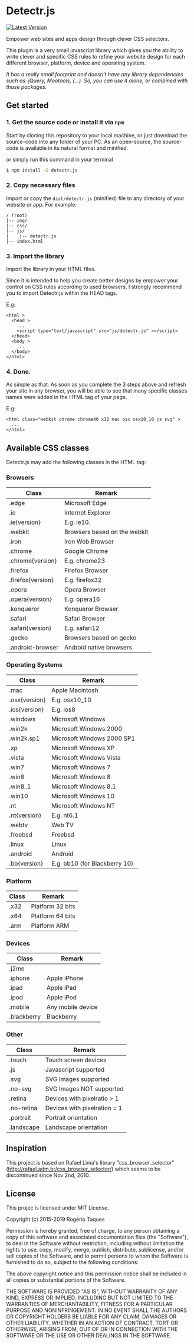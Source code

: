 # Detectr.js

[![Latest Version](https://img.shields.io/github/release/rogeriotaques/detectr.js.svg)](https://github.com/rogeriotaques/detectr.js/releases)

Empower web sites and apps design through clever CSS selectors.

This plugin is a very small javascript library which gives you the ability to
write clever and specific CSS rules to refine your website design for each
different browser, platform, device and operating system.

_It has a really small footprint and doesn't have any library dependencies such as: jQuery, Mootools, (...). So,
you can use it alone, or combined with those packages._

## Get started

### 1. Get the source code or install it via `npm`

Start by cloning this repository to your local machine, or just download the
source-code into any folder of your PC. As an open-source, the source-code is
available in its natural format and minified.

or simply run this command in your terminal

```sh
$ npm install -S detectr.js
```

### 2. Copy necessary files

Import or copy the `dist/detectr.js` (minified) file to any directory of your website
or app. For example:

```
/ (root)
|-- img/
|-- css/
|-- js/
|    |-- detectr.js
|-- index.html
```

### 3. Import the library

Import the library in your HTML files.

Since it is intended to help you create better designs by empower your control
on CSS rules according to used browsers, I strongly recommend you to import
Detectr.js within the HEAD tags.

E.g:

```
<html >
  <head >
    ...
    <script type="text/javascript" src="js/detectr.js" ></script>
  </head>
  <body >
    ...
  </body>
</html>

```

### 4. Done.

As simple as that. As soon as you complete the 3 steps above and refresh your
site in any browser, you will be able to see that many specific classes names
were added in the HTML tag of your page.

E.g:

```
<html class="webkit chrome chrome40 x32 mac osx osx10_10 js svg" >
  ...
</html>
```

## Available CSS classes

Detectr.js may add the following classes in the HTML tag:

### Browsers

| Class             | Remark                       |
| ----------------- | ---------------------------- |
| .edge             | Microsoft Edge               |
| .ie               | Internet Explorer            |
| .ie{version}      | E.g. ie10.                   |
| .webkit           | Browsers based on the webkit |
| .iron             | Iron Web Browser             |
| .chrome           | Google Chrome                |
| .chrome{version}  | E.g. chrome23                |
| .firefox          | Firefox Browser              |
| .firefox{version} | E.g. firefox32               |
| .opera            | Opera Browser                |
| .opera{version}   | E.g. opera16                 |
| .konqueror        | Konqueror Browser            |
| .safari           | Safari Browser               |
| .safari{version}  | E.g. safari12                |
| .gecko            | Browsers based on gecko      |
| .android-browser  | Android native browsers      |

### Operating Systems

| Class         | Remark                        |
| ------------- | ----------------------------- |
| .mac          | Apple Macintosh               |
| .osx{version} | E.g. osx10_10                 |
| .ios{version} | E.g. ios8                     |
| .windows      | Microsoft Windows             |
| .win2k        | Microsoft Windows 2000        |
| .win2k.sp1    | Microsoft Windows 2000 SP1    |
| .xp           | Microsoft Windows XP          |
| .vista        | Microsoft Windows Vista       |
| .win7         | Microsoft Windows 7           |
| .win8         | Microsoft Windows 8           |
| .win8_1       | Microsoft Windows 8.1         |
| .win10        | Microsoft Windows 10          |
| .nt           | Microsoft Windows NT          |
| .nt{version}  | E.g. nt6.1                    |
| .webtv        | Web TV                        |
| .freebsd      | Freebsd                       |
| .linux        | Linux                         |
| .android      | Android                       |
| .bb{version}  | E.g. bb10 (for Blackberry 10) |

### Platform

| Class | Remark           |
| ----- | ---------------- |
| .x32  | Platform 32 bits |
| .x64  | Platform 64 bits |
| .arm  | Platform ARM     |

### Devices

| Class       | Remark            |
| ----------- | ----------------- |
| .j2me       |                   |
| .iphone     | Apple iPhone      |
| .ipad       | Apple iPad        |
| .ipod       | Apple iPod        |
| .mobile     | Any mobile device |
| .blackberry | Blackberry        |

### Other

| Class      | Remark                       |
| ---------- | ---------------------------- |
| .touch     | Touch screen devices         |
| .js        | Javascript supported         |
| .svg       | SVG Images supported         |
| .no-svg    | SVG Images NOT supported     |
| .retina    | Devices with pixelratio > 1  |
| .no-retina | Devices with pixelration = 1 |
| .portrait  | Portrait orientation         |
| .landscape | Landscape orientation        |

## Inspiration

This project is based on Rafael Lima's library "css_browser_selector"
(http://rafael.adm.br/css_browser_selector/) which seems to be discontinued
since Nov 2nd, 2010.

## License

This projec is licensed under MIT License.

Copyright (c) 2015-2019 Rogério Taques

Permission is hereby granted, free of charge, to any person obtaining a copy
of this software and associated documentation files (the "Software"), to deal
in the Software without restriction, including without limitation the rights
to use, copy, modify, merge, publish, distribute, sublicense, and/or sell
copies of the Software, and to permit persons to whom the Software is
furnished to do so, subject to the following conditions:

The above copyright notice and this permission notice shall be included in all
copies or substantial portions of the Software.

THE SOFTWARE IS PROVIDED "AS IS", WITHOUT WARRANTY OF ANY KIND, EXPRESS OR
IMPLIED, INCLUDING BUT NOT LIMITED TO THE WARRANTIES OF MERCHANTABILITY,
FITNESS FOR A PARTICULAR PURPOSE AND NONINFRINGEMENT. IN NO EVENT SHALL THE
AUTHORS OR COPYRIGHT HOLDERS BE LIABLE FOR ANY CLAIM, DAMAGES OR OTHER
LIABILITY, WHETHER IN AN ACTION OF CONTRACT, TORT OR OTHERWISE, ARISING FROM,
OUT OF OR IN CONNECTION WITH THE SOFTWARE OR THE USE OR OTHER DEALINGS IN THE
SOFTWARE.

